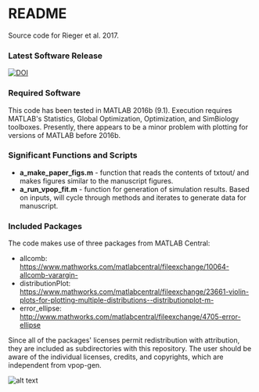 # README #

Source code for Rieger et al. 2017.

### Latest Software Release
[![DOI](https://zenodo.org/badge/DOI/10.5281/zenodo.1117870.svg)](https://doi.org/10.5281/zenodo.1117870)


### Required Software
This code has been tested in MATLAB 2016b (9.1). Execution requires MATLAB's Statistics, Global Optimization, Optimization, and SimBiology toolboxes. Presently, there appears to be a minor problem with plotting for versions of MATLAB before 2016b.

### Significant Functions and Scripts
* **a_make_paper_figs.m** - function that reads the contents of txtout/ and makes figures similar to the manuscript figures.
* **a_run_vpop_fit.m** - function for generation of simulation results. Based on inputs, will cycle through methods and iterates to generate data for manuscript.

### Included Packages
The code makes use of three packages from MATLAB Central:
* allcomb: https://www.mathworks.com/matlabcentral/fileexchange/10064-allcomb-varargin-
* distributionPlot: https://www.mathworks.com/matlabcentral/fileexchange/23661-violin-plots-for-plotting-multiple-distributions--distributionplot-m-
* error_ellipse: http://www.mathworks.com/matlabcentral/fileexchange/4705-error-ellipse

Since all of the packages' licenses permit redistribution with attribution, they are included as subdirectories with this repository. The user should be aware of the individual licenses, credits, and copyrights, which are independent from vpop-gen.

![alt text](https://github.com/openPfizer/DigitalHealthData/blob/master/img/osbypfizer.png)
